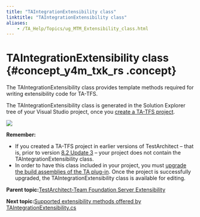 ```yaml
--- 
title: "TAIntegrationExtensibility class"
linktitle: "TAIntegrationExtensibility class"
aliases: 
    - /TA_Help/Topics/ug_MTM_Extensibility_class.html
---
```

# TAIntegrationExtensibility class {#concept_y4m_txk_rs .concept}

The TAIntegrationExtensibility class provides template methods required for writing extensibility code for TA-TFS.

The TAIntegrationExtensibility class is generated in the Solution Explorer tree of your Visual Studio project, once you [create a TA-TFS project](Integration_MTM_creating_vs_project.html).

![](../Images/ug_MTM_TAIntegrationExtensibility.png)

**Remember:**

-   If you created a TA-TFS project in earlier versions of TestArchitect – that is, prior to version [8.2 Update 3](../../TA_ReleaseNotes/DITA_source/Whats_New_8.2_update_3_Windows.html) – your project does not contain the TAIntegrationExtensibility class.
-   In order to have this class included in your project, you must [upgrade the build assemblies of the TA plug-in](ug_MTM_upgrading_assemblies.html). Once the project is successfully upgraded, the TAIntegrationExtensibility class is available for editing.

**Parent topic:**[TestArchitect-Team Foundation Server Extensibility](../../TA_Help/Topics/ug_MTM_Extensibility.html)

**Next topic:**[Supported extensibility methods offered by TAIntegrationExtensibility.cs](../../TA_Help/Topics/ug_TA_TFS_Extensibility_supported_methods.html)

